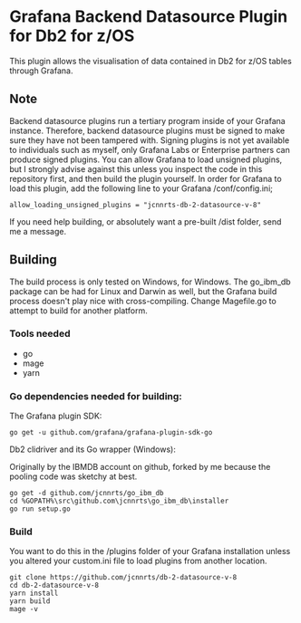 # Grafana Backend Datasource Plugin for Db2 for z/OS

This plugin allows the visualisation of data contained in Db2 for z/OS tables through Grafana.

## Note

Backend datasource plugins run a tertiary program inside of your Grafana instance. Therefore, backend datasource plugins must be signed to make sure they have not been tampered with. Signing plugins is not yet available to individuals such as myself, only Grafana Labs or Enterprise partners can produce signed plugins. You can allow Grafana to load unsigned plugins, but I strongly advise against this unless you inspect the code in this repository first, and then build the plugin yourself. In order for Grafana to load this plugin, add the following line to your Grafana /conf/config.ini;

```
allow_loading_unsigned_plugins = "jcnnrts-db-2-datasource-v-8"
```

If you need help building, or absolutely want a pre-built /dist folder, send me a message.

## Building

The build process is only tested on Windows, for Windows. The go_ibm_db package can be had for Linux and Darwin as well, but the Grafana build process doesn't play nice with cross-compiling. Change Magefile.go to attempt to build for another platform.

### Tools needed
- go
- mage
- yarn

### Go dependencies needed for building:

The Grafana plugin SDK:
```
go get -u github.com/grafana/grafana-plugin-sdk-go
```

Db2 clidriver and its Go wrapper (Windows):

Originally by the IBMDB account on github, forked by me because the pooling code was sketchy at best.
```
go get -d github.com/jcnnrts/go_ibm_db
cd %GOPATH%\src\github.com\jcnnrts\go_ibm_db\installer
go run setup.go
```

### Build

You want to do this in the /plugins folder of your Grafana installation unless you altered your custom.ini file to load plugins from another location.

```
git clone https://github.com/jcnnrts/db-2-datasource-v-8
cd db-2-datasource-v-8
yarn install
yarn build
mage -v
```